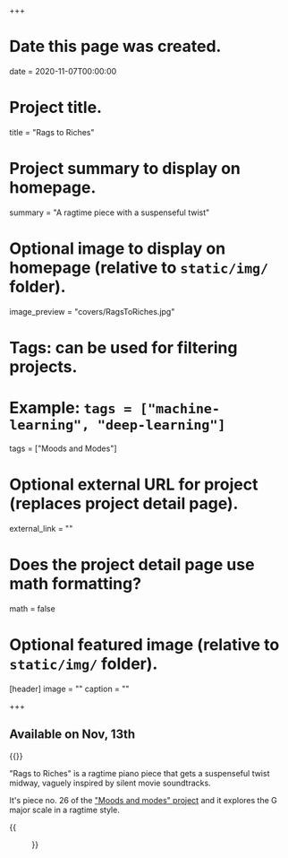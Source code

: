 +++
# Date this page was created.
date = 2020-11-07T00:00:00

# Project title.
title = "Rags to Riches"

# Project summary to display on homepage.
summary = "A ragtime piece with a suspenseful twist"

# Optional image to display on homepage (relative to `static/img/` folder).
image_preview = "covers/RagsToRiches.jpg"

# Tags: can be used for filtering projects.
# Example: `tags = ["machine-learning", "deep-learning"]`
tags = ["Moods and Modes"]

# Optional external URL for project (replaces project detail page).
external_link = ""

# Does the project detail page use math formatting?
math = false

# Optional featured image (relative to `static/img/` folder).
[header]
image = ""
caption = ""

+++

## Available on Nov, 13th

{{<bandcamp title="Rags to Riches" track="985189474" link="https://skeeboo.bandcamp.com/track/rags-to-riches">}}

"Rags to Riches" is a ragtime piano piece that gets a suspenseful twist midway, vaguely inspired by silent movie soundtracks.

It's piece no. 26 of the ["Moods and modes" project](/post/moods_and_modes) and it explores the G major scale in a ragtime style.

{{<figure src="/img/covers/RagsToRiches.jpg" width="320" link="https://distrokid.com/hyperfollow/skeeboo/rags-to-riches" target="_blank">}}
